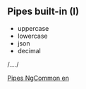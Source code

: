 ## Pipes built-in (I)

 - uppercase
 - lowercase
 - json
 - decimal
 
 /..../

 [Pipes NgCommon en](https://angular.io/api/common)